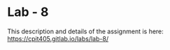 # Lab - 8

This description and details of the assignment is here: https://cpit405.gitlab.io/labs/lab-8/
